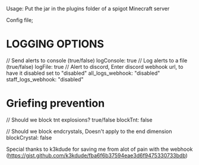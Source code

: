 Usage: Put the jar in the plugins folder of a spigot Minecraft server


Config file;
# LOGGING OPTIONS #
// Send alerts to console (true/false)
logConsole: true
// Log alerts to a file (true/false)
logFile: true
// Alert to discord, Enter discord webhook url, to have it disabled set to "disabled"
all_logs_webhook: "disabled"
staff_logs_webhook: "disabled"

# Griefing prevention #

// Should we block tnt explosions? true/false
blockTnt: false

// Should we block endcrystals, Doesn't apply to the end dimension
blockCrystal: false




Special thanks to k3kdude for saving me from alot of pain with the webhook (https://gist.github.com/k3kdude/fba6f6b37594eae3d6f9475330733bdb)
